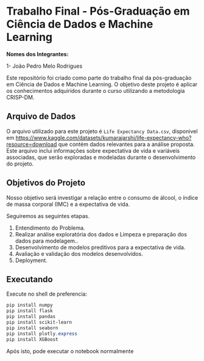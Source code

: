 # Trabalho Final - Pós-Graduação em Ciência de Dados e Machine Learning
**Nomes dos Integrantes:** 

1- João Pedro Melo Rodrigues


Este repositório foi criado como parte do trabalho final da pós-graduação em Ciência de Dados e Machine Learning. O objetivo deste projeto é aplicar os conhecimentos adquiridos durante o curso utilizando a metodologia CRISP-DM.

## Arquivo de Dados

O arquivo utilizado para este projeto é `Life Expectancy Data.csv`, disponivel em https://www.kaggle.com/datasets/kumarajarshi/life-expectancy-who?resource=download que contém dados relevantes para a análise proposta. Este arquivo inclui informações sobre expectativa de vida e variáveis associadas, que serão exploradas e modeladas durante o desenvolvimento do projeto.


## Objetivos do Projeto

Nosso objetivo será investigar a relação entre o consumo de álcool, o índice de massa corporal (IMC) e a expectativa de vida.

Seguiremos as seguintes etapas. 

1. Entendimento do Problema.
2. Realizar análise exploratória dos dados e Limpeza e preparação dos dados para modelagem..
3. Desenvolvimento de modelos preditivos para a expectativa de vida.
4. Avaliação e validação dos modelos desenvolvidos.
5. Deployment.


## Executando

Execute no shell de preferencia:

```powershell
pip install numpy
pip install flask
pip install pandas 
pip install scikit-learn
pip install seaborn 
pip install plotly.express
pip install XGBoost
```

Após isto, pode executar o notebook normalmente
